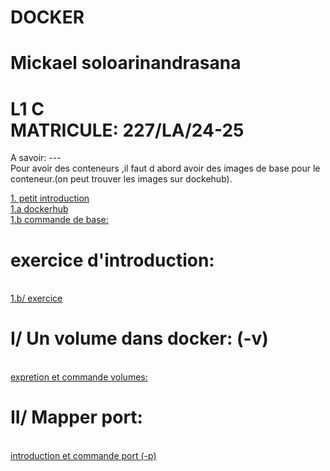 # DOCKER 
<h1>Mickael soloarinandrasana</h1>
<h1>L1 C <br> MATRICULE: 227/LA/24-25</h1>

 A savoir: ---  
  Pour avoir des conteneurs ,il faut d abord avoir des images de base pour le conteneur.(on peut trouver les images sur dockehub).

  <a href="intro docker.md">1. petit introduction<a> <br>
  <a href="dockerhub.md">1.a dockerhub<a> <br>
  <a href="commande de base.txt">1.b commande de base:<a>

  <h1>exercice d'introduction:</h1><br>
  <a href="exercice de base.md">1.b/ exercice<a>

  <h1>I/ Un volume dans docker: (-v)</h1><br>
  <a href="/volume/volume.md">expretion et commande volumes:<a>

  <h1>II/ Mapper port:</h1><br>
  <a href="/mapper des port/port.md">introduction et commande port (-p)<a>
